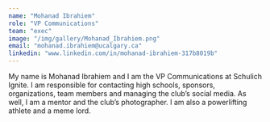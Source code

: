 ```yaml
---
name: "Mohanad Ibrahiem"
role: "VP Communications"
team: "exec"
image: "/img/gallery/Mohanad_Ibrahiem.png"
email: "mohanad.ibrahiem@ucalgary.ca"
linkedin: "www.linkedin.com/in/mohanad-ibrahiem-317b8019b"
---
```


My name is Mohanad Ibrahiem and I am the VP Communications at Schulich Ignite. I am responsible for contacting high schools, sponsors, organizations, team members and managing the club’s social media. As well, I am a mentor and the club’s photographer. I am also a powerlifting athlete and a meme lord.
